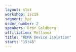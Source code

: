 ```yaml
---
layout: slot
workshop: isc19
segment: hpc
order_number: 2
speakers: Dror Goldberg
affiliation: Mellanox
title: "RDMA Device Isolation"
start: "15:45"
---
```

